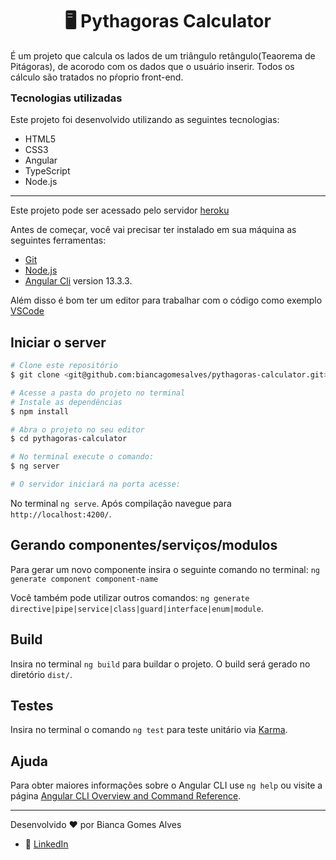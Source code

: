 <h1 align="center"> 🖥️ Pythagoras Calculator </h1>

<p> É um projeto que calcula os lados de um triângulo retângulo(Teaorema de Pitágoras), de acorodo com os dados que o usuário inserir. Todos os cálculo são tratados no pŕoprio front-end. </p> 


<h3 style="margin-top: 15px; font-weigth: bold">Tecnologias utilizadas</h3>
Este projeto foi desenvolvido utilizando as seguintes tecnologias:

- HTML5 
- CSS3
- Angular 
- TypeScript 
- Node.js
---

Este projeto pode ser acessado pelo servidor [heroku](https://angular-pythagoras-calculator.herokuapp.com/)

Antes de começar, você vai precisar ter instalado em sua máquina as seguintes ferramentas:
- [Git](https://git-scm.com)
- [Node.js](https://node.js.org/en/)
- [Angular Cli](https://github.com/angular/angular-cli) version 13.3.3.

Além disso é bom ter um editor para trabalhar com o código como exemplo [VSCode](https://code.visualstudio.com/)


## Iniciar o server
```bash
# Clone este repositório
$ git clone <git@github.com:biancagomesalves/pythagoras-calculator.git>

# Acesse a pasta do projeto no terminal
# Instale as dependências 
$ npm install

# Abra o projeto no seu editor 
$ cd pythagoras-calculator

# No terminal execute o comando:
$ ng server 

# O servidor iniciará na porta acesse:
```

No terminal `ng serve`. Após compilação navegue para `http://localhost:4200/`. 

## Gerando componentes/serviços/modulos

Para gerar um novo componente insira o seguinte comando no terminal: `ng generate component component-name`

Você também pode utilizar outros comandos: `ng generate directive|pipe|service|class|guard|interface|enum|module`.

## Build

Insira no terminal `ng build` para buildar o projeto. O build será gerado no diretório `dist/`.

## Testes

Insira no terminal o comando `ng test` para teste unitário via [Karma](https://karma-runner.github.io).


## Ajuda
Para obter maiores informações sobre o Angular CLI use `ng help` ou visite a página [Angular CLI Overview and Command Reference](https://angular.io/cli).

---

Desenvolvido ❤️ por Bianca Gomes Alves 
- 🔗 [LinkedIn](https://www.linkedin.com/in/bianca--gomes/)
